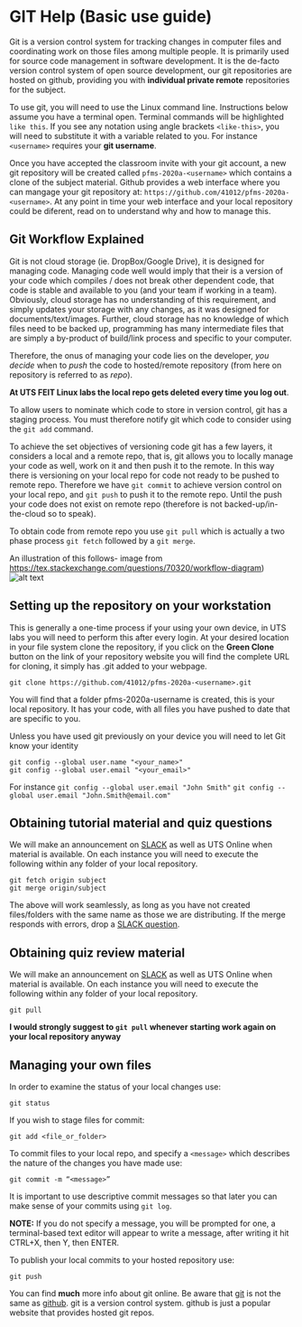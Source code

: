 GIT Help (Basic use guide)
===================================
Git is a version control system for tracking changes in computer files and coordinating work on those files among multiple people. It is primarily used for source code management in software development. It is the de-facto version control system of open source development, our git repositories are hosted on github, providing you with **individual private remote** repositories for the subject. 

To use git, you will need to use the Linux command line. Instructions below assume you have a terminal open. Terminal commands will be highlighted `like this`. If you see any notation using angle brackets `<like-this>`, you will need to substitute it with a variable related to you. For instance `<username>` requires your **git username**.

Once you have accepted the classroom invite with your git account, a new git repository will be created called  `pfms-2020a-<username>` which contains a clone of the subject material. Github provides a web interface where you can mangage your git repository at: `https://github.com/41012/pfms-2020a-<username>`. At any point in time your web interface and your local repository could be diferent, read on to understand why and how to manage this.

Git Workflow Explained
------------------------------------
Git is not cloud storage (ie. DropBox/Google Drive), it is designed for managing code. Managing code well would imply that their is a version of your code which compiles / does not break other dependent code, that code is stable and available to you (and your team if working in a team). Obviously, cloud storage has no understanding of this requirement, and simply updates your storage with any changes, as it was designed for documents/text/images. Further, cloud storage has no knowledge of which files need to be backed up, programming has many intermediate files that are simply a by-product of build/link process and specific to your computer. 

Therefore, the onus of managing your code lies on the developer, *you decide* when to *push* the code to hosted/remote repository (from here on repository is referred to as *repo*). 

**At UTS FEIT Linux labs the local repo gets deleted every time you log out**.

To allow users to nominate which code to store in version control, git has a staging process. You must therefore notify git which code to consider using the ``git add`` command.

To achieve the set objectives of versioning code git has a few layers, it considers a local and a remote repo, that is, git allows you to locally manage your code as well, work on it and then push it to the remote. In this way there is versioning on your local repo for code not ready to be pushed to remote repo. Therefore we have ``git commit`` to achieve version control on your local repo, and ``git push`` to push it to the remote repo. Until the push your code does not exist on remote repo (therefore is not backed-up/in-the-cloud so to speak). 

To obtain code from remote repo you use ``git pull`` which is actually a two phase process ``git fetch`` followed by a ``git merge``.

An illustration of this follows- image from https://tex.stackexchange.com/questions/70320/workflow-diagram)
![alt text](https://i.stack.imgur.com/5V7uJ.png "Git workflow")

Setting up the repository on your workstation
------------------------------------
This is generally a one-time process if your using your own device, in UTS labs you will need to perform this after every login. At your desired location in your file system clone the repository, if you click on the **Green Clone** button on the link of your repository website you will find the complete URL for cloning, it simply has .git added to your webpage.
```
git clone https://github.com/41012/pfms-2020a-<username>.git
```
You will find that a folder pfms-2020a-username is created, this is your local repository. It has your code, with all files you have pushed to date that are specific to you.

Unless you have used git previously on your device you will need to let Git know your identity
```
git config --global user.name "<your_name>"
git config --global user.email "<your_email>"
```
For instance ``git config --global user.email "John Smith"`` ``git config --global user.email "John.Smith@email.com"``

Obtaining tutorial material and quiz questions
------------------------------------
We will make an announcement on [SLACK](https://pfms.slack.com) as well as UTS Online when material is available. On each instance you will need to execute the following within any folder of your local repository.
```
git fetch origin subject
git merge origin/subject
```
The above will work seamlessly, as long as you have not created files/folders with the same name as those we are distributing. If the merge responds with errors, drop a [SLACK question](https://pfms.slack.com).

Obtaining quiz review material
------------------------------------
We will make an announcement on [SLACK](https://pfms.slack.com) as well as UTS Online when material is available. On each instance you will need to execute the following within any folder of your local repository.
```
git pull
```
**I would strongly suggest to ``git pull`` whenever starting work again on your local repository anyway**

Managing your own files
------------------------------------
In order to examine the status of your local changes use:
```
git status 
```
If you wish to stage files for commit:
```
git add <file_or_folder> 
```
To commit files to your local repo, and specify a `<message>` which describes the nature of the changes you have made use:
```
git commit -m “<message>”
```
It is important to use descriptive commit messages so that later you can make sense of your commits using `git log`.

**NOTE:** If you do not specify a message, you will be prompted for one, a terminal-based text editor will appear to write a message, after writing it hit CTRL+X, then Y, then ENTER.

To publish your local commits to your hosted repository use:
```
git push
```

You can find **much** more info about git online. Be aware that [git](https://git-scm.com) is not the same as [github](https://github.com). git is a version control system. github is just a popular website that provides hosted git repos.

